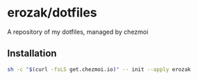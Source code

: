 # erozak/dotfiles

A repository of my dotfiles, managed by chezmoi

## Installation

```bash
sh -c "$(curl -fsLS get.chezmoi.io)" -- init --apply erozak
```
